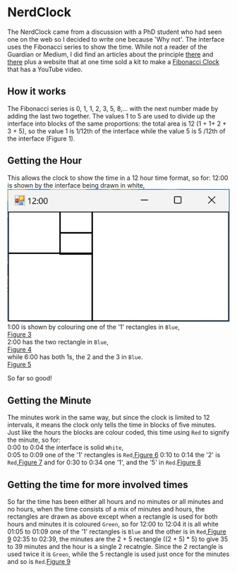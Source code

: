 # NerdClock
The NerdClock came from a discussion with a PhD student who had seen one on the web so I decided to write one because 'Why not'. The interface uses the Fibonacci series to show the time. While not a reader of the Guardian or Medium, I did find an articles about the principle [there](https://www.theguardian.com/science/alexs-adventures-in-numberland/2015/may/09/fibonacci-clock-can-you-tell-the-time-on-the-worlds-most-stylish-nerd-timepiece) and [there](https://medium.com/@shubhamk008/fibonacci-clock-the-geeks-clock-finally-decoded-54f5ef50649a) plus a website that at one time sold a kit to make a [Fibonacci Clock](https://mathsgear.co.uk/products/fibonacci-clock) that has a YouTube video.

## How it works

The Fibonacci series is 0, 1, 1, 2, 3, 5, 8,... with the next number made by adding the last two together. The values 1 to 5 are used to divide up the interface into blocks of the same proportions: the total area is 12 (1 + 1+ 2 + 3 + 5), so the value 1 is 1/12th of the interface while the value 5 is 5 /12th of the interface (Figure 1). 

## Getting the Hour

This allows the clock to show the time in a 12 hour time format, so for: 
12:00 is shown by the interface being drawn in white,   
![Figure 2](images/figure2.jpg)   
1:00 is shown by colouring one of the '1' rectangles in ```Blue```,   
[Figure 3](images/figure3.jpg)   
2:00 has the two rectangle in ```Blue```,    
[Figure 4](images/figure4.jpg)   
while 6:00 has both 1s, the 2 and the 3 in ```Blue```.   
[Figure 5](images/figure5.jpg)   

So far so good!

## Getting the Minute

The minutes work in the same way, but since the clock is limited to 12 intervals, it means the clock only tells the time in blocks of five minutes.  
Just like the hours the blocks are colour coded, this time using ``Red`` to signify the minute, so for:   
0:00 to 0:04 the interface is solid ```White```,  
0:05 to 0:09 one of the '1' rectangles is ```Red```,[Figure 6](images/figure6.jpg)
0:10 to 0:14 the '2' is ```Red```,[Figure 7](images/figure7.jpg)
and for 0:30 to 0:34 one '1',  and the '5' in ``Red``.[Figure 8](images/figure8.jpg)

## Getting the time for more involved times

So far the time has been either all hours and no minutes or all minutes and no hours, when the time consists of a mix of minutes and hours, the rectangles are drawn as above except when a rectangle is used for both hours and minutes it is coloured ```Green```, so for 
12:00 to 12:04 it is all white
01:05 to 01:09 one of the '1' rectangles is ```Blue``` and the other is in ```Red```,[Figure 9](images/figure9.jpg)
02:35 to 02:39, the minutes are the 2 + 5 rectangle  ((2 + 5) * 5) to give 35 to 39 minutes and the hour is a single 2 recatngle. Since the 2 rectangle is used twice it is ```Green```, while the 5 rectangle is used just once for the minutes and so is ```Red```.[Figure 9](images/figure9.jpg)
 
